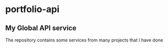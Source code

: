 # portfolio-api
## My Global API service
The repository contains some services from many projects that I have done
